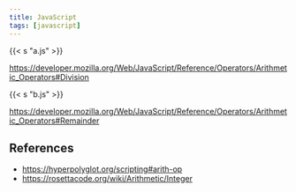 ```yaml
---
title: JavaScript
tags: [javascript]
---
```


{{< s "a.js" >}}

<https://developer.mozilla.org/Web/JavaScript/Reference/Operators/Arithmetic_Operators#Division>

{{< s "b.js" >}}

<https://developer.mozilla.org/Web/JavaScript/Reference/Operators/Arithmetic_Operators#Remainder>

## References

- <https://hyperpolyglot.org/scripting#arith-op>
- <https://rosettacode.org/wiki/Arithmetic/Integer>
